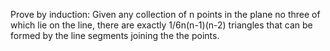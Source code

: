 Prove by induction: Given any collection of n points in the plane no three of which lie on the line, there are exactly 
1/6n(n-1)(n-2) triangles that can be formed by the line segments joining the the points.

